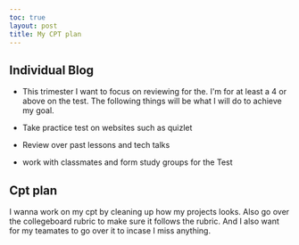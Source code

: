 ```yaml
---
toc: true
layout: post
title: My CPT plan
---
```


## Individual Blog 

- This trimester I want to focus on reviewing for the. I'm for at least a 4 or above on the test.
The following things will be what I will do to achieve my goal.

- Take practice test on websites such as quizlet
- Review over past lessons and tech talks
- work with classmates and form study groups for the Test

## Cpt plan
I wanna work on my cpt by cleaning up how my projects looks. Also go over the collegeboard rubric to make sure it follows the rubric. And I also want for my teamates to go over it to incase I miss anything. 